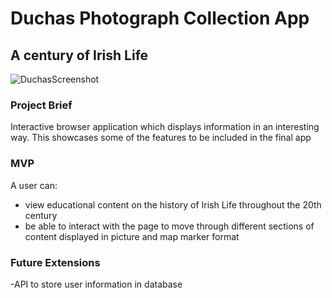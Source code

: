 # Duchas Photograph Collection App

## A century of Irish Life

![DuchasScreenshot](https://user-images.githubusercontent.com/65736287/112516515-4573f880-8d8f-11eb-91f5-bb3dddc5ac62.png)

### Project Brief

<p> Interactive browser application which displays information in an interesting way.  This showcases some of the features to be included in the final app

### MVP

A user can: 

- view educational content on the history of Irish Life throughout the 20th century
- be able to interact with the page to move through different sections of content displayed in picture and map marker format

### Future Extensions

-API to store user information in database
